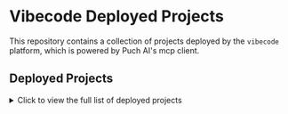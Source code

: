 # Vibecode Deployed Projects

This repository contains a collection of projects deployed by the `vibecode` platform, which is powered by Puch AI's mcp client.

## Deployed Projects

<details>
<summary>Click to view the full list of deployed projects</summary>

- aged-dust-4359
- aged-moon-9927
- aged-river-3291
- aged-sun-8945
- ancient-brook-2098
- ancient-darkness-7887
- ancient-dream-6481
- ancient-fog-7969
- ancient-mountain-5145
- ancient-rain-6099
- ancient-wave-3293
- ancient-wood-1128
- autumn-frost-5840
- autumn-mountain-7211
- autumn-pumpkin-6375
- autumn-smoke-1226
- autumn-surf-8237
- autumn-thunder-8013
- autumn-voice-9808
- billowing-bird-1698
- billowing-bush-2821
- billowing-darkness-3387
- billowing-forest-6606
- billowing-leaf-2016
- billowing-snowflake-6317
- billowing-wildflower-7867
- bitter-pine-2354
- bitter-shape-8733
- black-flower-2226
- black-frost-9557
- black-glade-7059
- black-paper-8042
- black-star-5544
- blue-butterfly-2591
- blue-glade-7317
- blue-snow-8567
- blue-wildflower-4053
- bold-dream-4111
- bold-haze-3077
- bold-pine-9332
- bold-sun-6996
- bold-water-1396
- broken-morning-6678
- broken-mountain-5502
- broken-silence-3400
- cold-fog-1267
- cold-grass-2100
- cold-silence-8592
- cold-sky-2906
- cold-sun-3228
- cool-frost-4693
- cool-glade-9783
- cool-grass-9747
- cool-voice-9589
- crimson-dawn-6695
- crimson-dream-6387
- crimson-forest-4132
- crimson-night-1863
- crimson-thunder-1203
- crimson-wind-5107
- damp-butterfly-5409
- damp-field-6392
- damp-lake-8698
- damp-silence-1802
- damp-sun-3049
- dark-bird-2232
- dark-firefly-5531
- dark-frog-7382
- dark-leaf-1304
- dawn-dawn-1552
- dawn-dream-4386
- dawn-fire-9037
- dawn-glade-5827
- dawn-moon-2514
- dawn-rain-7433
- delicate-cloud-7305
- delicate-meadow-1581
- delicate-rain-4659
- delicate-sun-1571
- delicate-wave-6699
- divine-butterfly-2397
- divine-wave-8585
- dry-bush-4800
- dry-forest-8183
- dry-leaf-2778
- empty-breeze-4366
- empty-brook-5507
- empty-grass-7184
- empty-morning-9334
- empty-water-5585
- falling-butterfly-9119
- falling-falcon-3288
- falling-grass-4582
- falling-pond-2520
- falling-pond-8950
- falling-silence-4262
- falling-star-7091
- falling-waterfall-1432
- floral-fog-9743
- floral-river-2334
- fragrant-sunset-3359
- frosty-bush-6611
- frosty-dew-7011
- frosty-dream-9752
- frosty-flower-9498
- frosty-forest-1334
- frosty-forest-2433
- frosty-wave-5024
- green-feather-8960
- hidden-bird-1631
- hidden-meadow-5595
- hidden-sun-1367
- hidden-wave-4695
- holy-brook-5194
- holy-dawn-5518
- holy-hill-8499
- holy-river-4201
- holy-thunder-5068
- icy-leaf-1993
- icy-mountain-3298
- icy-paper-2724
- icy-rain-4488
- icy-snow-7108
- icy-wind-4750
- late-feather-5168
- late-haze-7206
- late-pond-9737
- late-star-9123
- late-thunder-3046
- lingering-firefly-3942
- lingering-grass-4019
- lingering-grass-5157
- lingering-mountain-4604
- lingering-sound-8965
- lingering-tree-7197
- little-meadow-7852
- little-rain-6344
- little-sun-9868
- little-voice-6437
- little-wildflower-1170
- long-glade-3937
- long-haze-7495
- long-thunder-3270
- misty-cloud-4439
- misty-lake-7071
- misty-tree-4997
- misty-wildflower-6848
- morning-butterfly-8797
- morning-frog-6633
- morning-glade-2317
- morning-hill-3631
- morning-smoke-5242
- morning-sun-6371
- muddy-meadow-7123
- muddy-night-3816
- nameless-breeze-6552
- nameless-firefly-9374
- nameless-surf-9278
- nameless-water-9591
- nameless-waterfall-2543
- old-forest-1935
- old-shape-7633
- old-snow-2926
- old-water-5698
- patient-fog-2800
- patient-pine-7533
- patient-shadow-8315
- patient-tree-6935
- polished-paper-5944
- polished-pine-8845
- polished-sunset-2879
- polished-thunder-7116
- polished-tree-5476
- proud-butterfly-2917
- proud-hill-1594
- proud-mountain-8533
- proud-night-5789
- proud-sky-7188
- proud-water-7538
- proud-wood-5114
- purple-leaf-9813
- purple-night-1845
- purple-pine-1313
- purple-shape-9340
- purple-sky-5312
- purple-smoke-3520
- purple-voice-5353
- quiet-bush-8576
- quiet-field-1798
- quiet-field-6320
- quiet-river-4360
- red-shadow-2328
- restless-mountain-5860
- restless-sea-7886
- restless-star-1643
- restless-sunset-1675
- restless-violet-9796
- rough-cloud-7771
- rough-dew-6457
- rough-moon-4642
- rough-river-8842
- rough-snow-6036
- rough-snowflake-6771
- rough-tree-6841
- sexy-bird-9371
- sexy-smoke-6718
- sexy-voice-7648
- sexy-wind-2269
- sexy-wood-7834
- shy-butterfly-6629
- shy-darkness-6285
- shy-flower-3814
- shy-water-3579
- shy-water-3707
- shy-water-9728
- shy-wood-9906
- silent-rain-3158
- silent-water-2450
- small-firefly-5854
- small-pumpkin-1676
- snowy-darkness-3645
- snowy-darkness-9064
- snowy-dust-3108
- snowy-frog-2540
- snowy-frog-2859
- snowy-grass-1326
- snowy-hill-3330
- snowy-shape-2630
- snowy-silence-1430
- snowy-water-7242
- solitary-shadow-9339
- solitary-sun-9639
- solitary-surf-5890
- sparkling-brook-7795
- sparkling-haze-1352
- sparkling-wildflower-3521
- spring-dew-7342
- spring-wood-2819
- still-breeze-2311
- still-forest-1200
- still-lake-9798
- still-wave-4631
- summer-cloud-5323
- summer-frog-6253
- summer-morning-3868
- summer-mountain-2388
- summer-smoke-9411
- summer-wildflower-1227
- summer-wood-4139
- throbbing-falcon-1190
- throbbing-hill-8488
- throbbing-moon-6032
- twilight-dew-1355
- twilight-dew-5971
- twilight-dew-9522
- twilight-field-6377
- twilight-firefly-7728
- twilight-wave-2587
- wandering-falcon-3701
- wandering-falcon-5412
- wandering-glitter-4570
- wandering-shape-2633
- wandering-thunder-6353
- weathered-firefly-7233
- weathered-shape-9764
- weathered-wood-8442
- white-bush-3249
- white-cherry-1984
- white-firefly-4869
- white-wood-1179
- white-wood-9424
- wild-paper-1786
- wild-river-7816
- wild-snowflake-2579
- wild-voice-7803
- wild-wood-6377
- winter-cloud-1930
- winter-wildflower-4391
- wispy-darkness-2502
- wispy-dream-3515
- wispy-falcon-8014
- wispy-fire-9313
- withered-fire-1989
- withered-river-1104
- young-meadow-1677
- young-thunder-4074

</details>